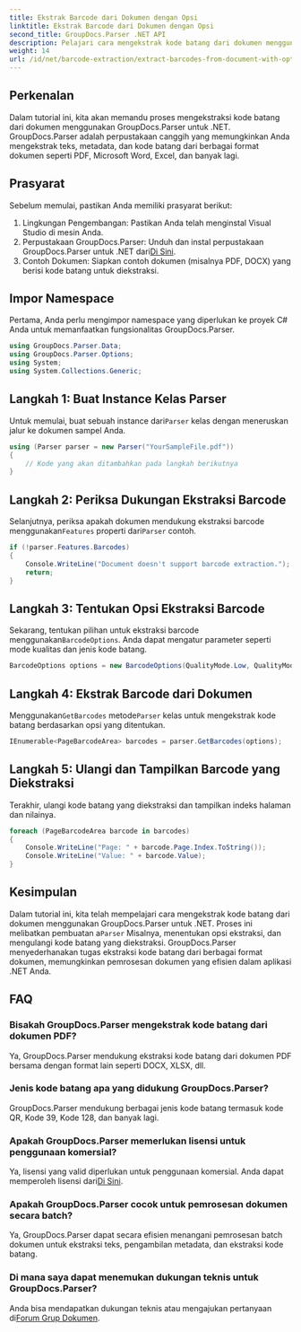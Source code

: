 ```yaml
---
title: Ekstrak Barcode dari Dokumen dengan Opsi
linktitle: Ekstrak Barcode dari Dokumen dengan Opsi
second_title: GroupDocs.Parser .NET API
description: Pelajari cara mengekstrak kode batang dari dokumen menggunakan GroupDocs.Parser untuk .NET. Tutorial komprehensif dengan contoh kode dan FAQ.
weight: 14
url: /id/net/barcode-extraction/extract-barcodes-from-document-with-options/
---
```

## Perkenalan
Dalam tutorial ini, kita akan memandu proses mengekstraksi kode batang dari dokumen menggunakan GroupDocs.Parser untuk .NET. GroupDocs.Parser adalah perpustakaan canggih yang memungkinkan Anda mengekstrak teks, metadata, dan kode batang dari berbagai format dokumen seperti PDF, Microsoft Word, Excel, dan banyak lagi.
## Prasyarat
Sebelum memulai, pastikan Anda memiliki prasyarat berikut:
1. Lingkungan Pengembangan: Pastikan Anda telah menginstal Visual Studio di mesin Anda.
2.  Perpustakaan GroupDocs.Parser: Unduh dan instal perpustakaan GroupDocs.Parser untuk .NET dari[Di Sini](https://releases.groupdocs.com/parser/net/).
3. Contoh Dokumen: Siapkan contoh dokumen (misalnya PDF, DOCX) yang berisi kode batang untuk diekstraksi.

## Impor Namespace
Pertama, Anda perlu mengimpor namespace yang diperlukan ke proyek C# Anda untuk memanfaatkan fungsionalitas GroupDocs.Parser.
```csharp
using GroupDocs.Parser.Data;
using GroupDocs.Parser.Options;
using System;
using System.Collections.Generic;
```
## Langkah 1: Buat Instance Kelas Parser
 Untuk memulai, buat sebuah instance dari`Parser` kelas dengan meneruskan jalur ke dokumen sampel Anda.
```csharp
using (Parser parser = new Parser("YourSampleFile.pdf"))
{
    // Kode yang akan ditambahkan pada langkah berikutnya
}
```
## Langkah 2: Periksa Dukungan Ekstraksi Barcode
 Selanjutnya, periksa apakah dokumen mendukung ekstraksi barcode menggunakan`Features` properti dari`Parser` contoh.
```csharp
if (!parser.Features.Barcodes)
{
    Console.WriteLine("Document doesn't support barcode extraction.");
    return;
}
```
## Langkah 3: Tentukan Opsi Ekstraksi Barcode
 Sekarang, tentukan pilihan untuk ekstraksi barcode menggunakan`BarcodeOptions`. Anda dapat mengatur parameter seperti mode kualitas dan jenis kode batang.
```csharp
BarcodeOptions options = new BarcodeOptions(QualityMode.Low, QualityMode.Low, "QR");
```
## Langkah 4: Ekstrak Barcode dari Dokumen
 Menggunakan`GetBarcodes` metode`Parser` kelas untuk mengekstrak kode batang berdasarkan opsi yang ditentukan.
```csharp
IEnumerable<PageBarcodeArea> barcodes = parser.GetBarcodes(options);
```
## Langkah 5: Ulangi dan Tampilkan Barcode yang Diekstraksi
Terakhir, ulangi kode batang yang diekstraksi dan tampilkan indeks halaman dan nilainya.
```csharp
foreach (PageBarcodeArea barcode in barcodes)
{
    Console.WriteLine("Page: " + barcode.Page.Index.ToString());
    Console.WriteLine("Value: " + barcode.Value);
}
```

## Kesimpulan
 Dalam tutorial ini, kita telah mempelajari cara mengekstrak kode batang dari dokumen menggunakan GroupDocs.Parser untuk .NET. Proses ini melibatkan pembuatan a`Parser` Misalnya, menentukan opsi ekstraksi, dan mengulangi kode batang yang diekstraksi. GroupDocs.Parser menyederhanakan tugas ekstraksi kode batang dari berbagai format dokumen, memungkinkan pemrosesan dokumen yang efisien dalam aplikasi .NET Anda.

## FAQ
### Bisakah GroupDocs.Parser mengekstrak kode batang dari dokumen PDF?
Ya, GroupDocs.Parser mendukung ekstraksi kode batang dari dokumen PDF bersama dengan format lain seperti DOCX, XLSX, dll.
### Jenis kode batang apa yang didukung GroupDocs.Parser?
GroupDocs.Parser mendukung berbagai jenis kode batang termasuk kode QR, Kode 39, Kode 128, dan banyak lagi.
### Apakah GroupDocs.Parser memerlukan lisensi untuk penggunaan komersial?
 Ya, lisensi yang valid diperlukan untuk penggunaan komersial. Anda dapat memperoleh lisensi dari[Di Sini](https://purchase.groupdocs.com/buy).
### Apakah GroupDocs.Parser cocok untuk pemrosesan dokumen secara batch?
Ya, GroupDocs.Parser dapat secara efisien menangani pemrosesan batch dokumen untuk ekstraksi teks, pengambilan metadata, dan ekstraksi kode batang.
### Di mana saya dapat menemukan dukungan teknis untuk GroupDocs.Parser?
 Anda bisa mendapatkan dukungan teknis atau mengajukan pertanyaan di[Forum Grup Dokumen](https://forum.groupdocs.com/c/parser/17).